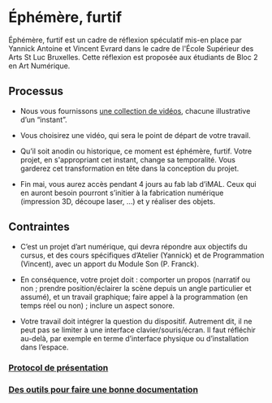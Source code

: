 # Éphémère, furtif

Éphémère, furtif est un cadre de réflexion spéculatif mis-en place par Yannick Antoine et Vincent Evrard dans le cadre de l'École Supérieur des Arts St Luc Bruxelles. Cette réflexion est proposée aux étudiants de Bloc 2 en Art Numérique. 

## Processus

- Nous vous fournissons [une collection de vidéos](./sources.md), chacune illustrative d’un “instant”. 

- Vous choisirez une vidéo, qui sera le point de départ de votre travail.

- Qu’il soit anodin ou historique, ce moment est éphémère, furtif. Votre projet, en s'appropriant cet instant, change sa temporalité. Vous garderez cet transformation en tête dans la conception du projet.

- Fin mai, vous aurez accès pendant 4 jours au fab lab d’iMAL. Ceux qui en auront besoin pourront s’initier à la fabrication numérique (impression 3D, découpe laser, …) et y réaliser des objets.

## Contraintes

- C’est un projet d’art numérique, qui devra répondre aux objectifs du cursus, et des cours spécifiques d’Atelier (Yannick) et de Programmation (Vincent), avec un apport du Module Son (P. Franck).

- En conséquence, votre projet doit : comporter un propos (narratif ou non ; prendre position/éclairer la scène depuis un angle particulier et assumé), et un travail graphique; faire appel à la programmation (en temps réel ou non) ; inclure un aspect sonore.

- Votre travail doit intégrer la question du dispositif. Autrement dit, il ne peut pas se limiter à une interface clavier/souris/écran. Il faut réfléchir au-delà, par exemple en terme d’interface physique ou d’installation dans l’espace.

### [Protocol de présentation](./présentation.md)

### [Des outils pour faire une bonne documentation](./tools.md)
